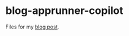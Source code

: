 # blog-apprunner-copilot

Files for my [blog post](https://malak.cloud/aws-copilot-cli-i-aws-app-runner/).
